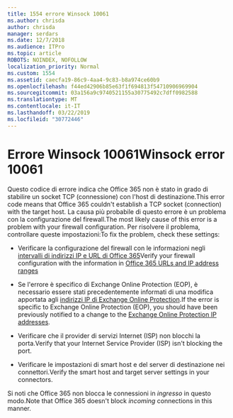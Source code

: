 ```yaml
---
title: 1554 errore Winsock 10061
ms.author: chrisda
author: chrisda
manager: serdars
ms.date: 12/7/2018
ms.audience: ITPro
ms.topic: article
ROBOTS: NOINDEX, NOFOLLOW
localization_priority: Normal
ms.custom: 1554
ms.assetid: caecfa19-86c9-4aa4-9c83-b8a974ce60b9
ms.openlocfilehash: f44ed42906b85e63f1f694813f54710906969904
ms.sourcegitcommit: 03a156a9c9740521155a30775492c7dff0982588
ms.translationtype: MT
ms.contentlocale: it-IT
ms.lasthandoff: 03/22/2019
ms.locfileid: "30772446"
---
```

# <a name="winsock-error-10061"></a><span data-ttu-id="d8812-102">Errore Winsock 10061</span><span class="sxs-lookup"><span data-stu-id="d8812-102">Winsock error 10061</span></span>

<span data-ttu-id="d8812-103">Questo codice di errore indica che Office 365 non è stato in grado di stabilire un socket TCP (connessione) con l'host di destinazione.</span><span class="sxs-lookup"><span data-stu-id="d8812-103">This error code means that Office 365 couldn't establish a TCP socket (connection) with the target host.</span></span> <span data-ttu-id="d8812-104">La causa più probabile di questo errore è un problema con la configurazione del firewall.</span><span class="sxs-lookup"><span data-stu-id="d8812-104">The most likely cause of this error is a problem with your firewall configuration.</span></span> <span data-ttu-id="d8812-105">Per risolvere il problema, controllare queste impostazioni:</span><span class="sxs-lookup"><span data-stu-id="d8812-105">To fix the problem, check these settings:</span></span>
  
- <span data-ttu-id="d8812-106">Verificare la configurazione del firewall con le informazioni negli [intervalli di indirizzi IP e URL di Office 365](https://docs.microsoft.com/office365/enterprise/urls-and-ip-address-ranges)</span><span class="sxs-lookup"><span data-stu-id="d8812-106">Verify your firewall configuration with the information in [Office 365 URLs and IP address ranges](https://docs.microsoft.com/office365/enterprise/urls-and-ip-address-ranges)</span></span>
    
- <span data-ttu-id="d8812-107">Se l'errore è specifico di Exchange Online Protection (EOP), è necessario essere stati precedentemente informati di una modifica apportata agli [indirizzi IP di Exchange Online Protection](https://docs.microsoft.com/office365/SecurityCompliance/eop/exchange-online-protection-ip-addresses).</span><span class="sxs-lookup"><span data-stu-id="d8812-107">If the error is specific to Exchange Online Protection (EOP), you should have been previously notified to a change to the [Exchange Online Protection IP addresses](https://docs.microsoft.com/office365/SecurityCompliance/eop/exchange-online-protection-ip-addresses).</span></span>
    
- <span data-ttu-id="d8812-108">Verificare che il provider di servizi Internet (ISP) non blocchi la porta.</span><span class="sxs-lookup"><span data-stu-id="d8812-108">Verify that your Internet Service Provider (ISP) isn't blocking the port.</span></span>
    
- <span data-ttu-id="d8812-109">Verificare le impostazioni di smart host e del server di destinazione nei connettori.</span><span class="sxs-lookup"><span data-stu-id="d8812-109">Verify the smart host and target server settings in your connectors.</span></span>
    
<span data-ttu-id="d8812-110">Si noti che Office 365 non blocca le connessioni in *ingresso* in questo modo.</span><span class="sxs-lookup"><span data-stu-id="d8812-110">Note that Office 365 doesn't block  *incoming*  connections in this manner.</span></span> 
  

